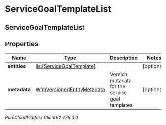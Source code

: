# ServiceGoalTemplateList

## ServiceGoalTemplateList

## Properties

|Name | Type | Description | Notes|
|------------ | ------------- | ------------- | -------------|
| **entities** | [list[ServiceGoalTemplate]](ServiceGoalTemplate) |  | [optional] |
| **metadata** | [WfmVersionedEntityMetadata](WfmVersionedEntityMetadata) | Version metadata for the service goal templates | [optional] |



_PureCloudPlatformClientV2 228.0.0_
